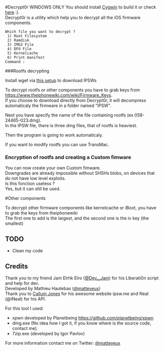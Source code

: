 #Decrypt0r
WINDOWS ONLY
You should install [Cygwin](https://www.cygwin.com/) to build it or check [here](https://github.com/matteyeux/Decrypt0r-for-Windows/releases/download/Decrypt0r/decrypt0r.exe) :).<br> 
Decrypt0r is a utility which help you to decrypt all the iOS firmware components. <br>

```
Which file you want to decrypt ?  
 1) Root Filesystem               
 2) Ramdisk                       
 3) IMG3 File                     
 4) DFU File                      
 5) Kernelcache                   
 6) Print manifest                
Command :
```

###Rootfs decrypting

Install wget via [this setup](http://downloads.sourceforge.net/gnuwin32/wget-1.11.4-1-setup.exe) to download IPSWs 

To decrypt rootfs or other components you have to grab keys from https://www.theiphonewiki.com/wiki/Firmware_Keys. <br>
If you choose to download directly from Decrypt0r, it will decompress automaticaly the firmware in a folder named "IPSW". <br>

Next you have specify the name of the file containing rootfs (ex 058-24465-023.dmg). <br>
In the IPSW file, there is three dmg files, that of rootfs is heaviest. <br>

Then the program is going to work automaticaly. <br>

If you want to modify rootfs you can use TransMac. <br>

### Encryption of rootfs and creating a Custom fimware

You can now create your own Custom fimware. <br>
Downgrades are already impossible without SHSHs blobs, on devices that do not have low level exploits. <br>
Is this fonction useless ? <br>
Yes, but it can still be used. <br>

#Other components

To decrypt other firmware components like kernelcache or iBoot, you have to grab the keys from theiphonewiki <br>
The first one to add is the largest, and the second one is the iv key (the smallest) <br>

## TODO

- Clean my code <br>

## Credits

Thank you to my friend Jam Elrhk Elro ([@Dev__Jam](https://twitter.com/Dev__Jam)) for his Liberati0n script and help for dev. <br>
Developed by Mathieu Hautebas ([@matteyeux](https://twitter.com/matteyeux)) <br>
Thank you to [Callum Jones](https://twitter.com/icj_) for his awesome website ipsw.me and Neal (@iNeal) for his API.<br>

For this tool I used: <br>

- xpwn developed by Planetbeing https://github.com/planetbeing/xpwn <br>
- dmg.exe (No idea how I got it, if you know where is the source code, contact me). <br>
- 7zip.exe (developed by Igor Pavlov) <br>

For more information contact me on Twitter: [@matteyeux](https://twitter.com/matteyeux) <br>
